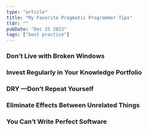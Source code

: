 ```yaml
---
type: "article"
title: "My Favorite Pragmatic Programmer Tips"
tldr: ""
pubDate: "Dec 25 2023"
tags: ["best practice"]
---
```


### Don’t Live with Broken Windows

### Invest Regularly in Your Knowledge Portfolio

### DRY —Don’t Repeat Yourself

### Eliminate Effects Between Unrelated Things

### You Can’t Write Perfect Software
